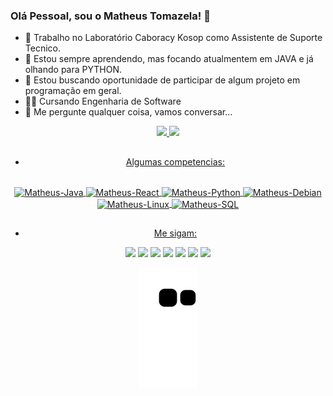 ### Olá Pessoal, sou o Matheus Tomazela! 👋


- 🔭 Trabalho no Laboratório Caboracy Kosop como Assistente de Suporte Tecnico.
- 🌱 Estou sempre aprendendo, mas focando atualmentem em JAVA e já olhando para PYTHON.
- 👯 Estou buscando oportunidade de participar de algum projeto em programação em geral.
- 👨‍🎓 Cursando Engenharia de Software 
- 💬 Me pergunte qualquer coisa, vamos conversar...


<div align="center">
  <a href="https://github.com/MatheusRochaTomazela">
  <img height="180em" src="https://github-readme-stats.vercel.app/api?username=MatheusRochaTomazela&show_icons=true&theme=dark&include_all_commits=true&count_private=true"/>
  <img height="180em" src="https://github-readme-stats.vercel.app/api/top-langs/?username=MatheusRochaTomazela&layout=compact&langs_count=7&theme=dark"/>
    
 ##
 - Algumas competencias:  
<div style="display: inline_block"><br>
  <img align="center" alt="Matheus-Java" height="30" width="40" src="https://cdn.jsdelivr.net/gh/devicons/devicon/icons/java/java-original.svg" />
  <img align="center" alt="Matheus-React" height="30" width="65" src="https://cdn.jsdelivr.net/gh/devicons/devicon/icons/react/react-original.svg" />
  <img align="center" alt="Matheus-Python" height="30" width="40" src="https://cdn.jsdelivr.net/gh/devicons/devicon/icons/python/python-original.svg" />
  <img align="center" alt="Matheus-Debian" height="30" width="40" src="https://cdn.jsdelivr.net/gh/devicons/devicon/icons/debian/debian-original.svg" />
  <img align="center" alt="Matheus-Linux" height="30" width="40" src="https://cdn.jsdelivr.net/gh/devicons/devicon/icons/linux/linux-original.svg" />
  <img align="center" alt="Matheus-SQL" height="30" width="40" src="https://cdn.jsdelivr.net/gh/devicons/devicon/icons/mysql/mysql-original.svg" />
</div>

##
- Me sigam:   
<div> 
  <a href="https://www.instagram.com/matheus.tomazela/" target="_blank"><img src="https://img.shields.io/badge/-Instagram-%23E4405F?style=for-the-badge&logo=instagram&logoColor=white" target="_blank"></a>
  <a href = "mailto:tomazela.matheus2015@gmail.com"><img src="https://img.shields.io/badge/Gmail-D14836?style=for-the-badge&logo=gmail&logoColor=white" target="_blank"></a>
  <a href="https://www.linkedin.com/in/matheus-tomazela-519829170" target="_blank"><img src="https://img.shields.io/badge/-LinkedIn-%230077B5?style=for-the-badge&logo=linkedin&logoColor=white" target="_blank"></a>
  <a href="https://api.whatsapp.com/send?1=pt_BR&phone=5541988406888" target="_blank"><img src="https://img.shields.io/badge/WhatsApp-25D366?style=for-the-badge&logo=whatsapp&logoColor=white" target="_blank"></a>
  <a href="https://steamcommunity.com/profiles/76561198931613228/" target="_blank"><img src="https://img.shields.io/badge/Steam-000000?style=for-the-badge&logo=steam&logoColor=white"></a>
  <a href="https://open.spotify.com/user/31yxn3qtudik7cbk6ycnwwkcpk2y" target="_blank"><img src="https://img.shields.io/badge/Spotify-1ED760?&style=for-the-badge&logo=spotify&logoColor=white" target="_blank"></a>
  <a href="https://www.linkedin.com/in/matheus-tomazela-519829170/" target="_blank"><img src="https://img.shields.io/badge/LinkedIn-0077B5?style=for-the-badge&logo=linkedin&logoColor=white"></a>

  ![Snake animation](https://github.com/MatheusRochaTomazela/MatheusRochaTomazela/blob/output/github-contribution-grid-snake.svg)
  
</div>
    
##
    
    
